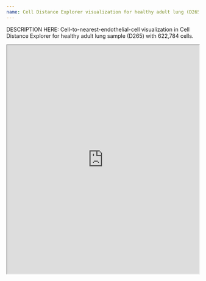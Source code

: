 ```yaml
---
name: Cell Distance Explorer visualization for healthy adult lung (D265)
---
```

  
DESCRIPTION HERE: Cell-to-nearest-endothelial-cell visualization in Cell Distance Explorer for healthy adult lung sample (D265) with 622,784 cells.


<iframe src="https://cns-iu.github.io/hra-construction-usage-supporting-information/visualizations/D265.html" width="100%" height="600px"></iframe>
